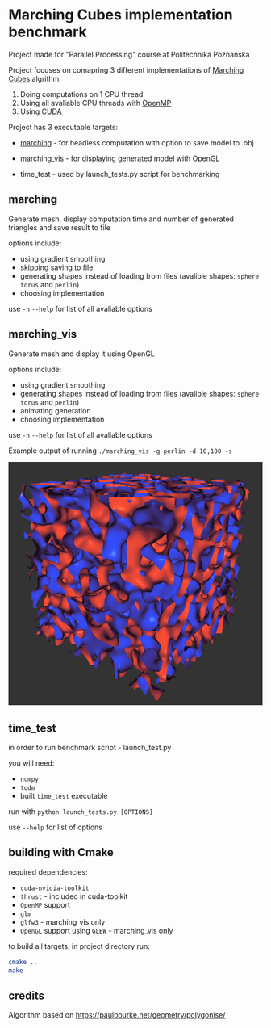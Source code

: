 # Marching Cubes implementation benchmark

 Project made for "Parallel Processing" course at Politechnika Poznańska

Project focuses on comapring 3 different implementations of [Marching Cubes](https://en.wikipedia.org/wiki/Marching_cubes) algrithm

 1. Doing computations on 1 CPU thread
 2. Using all avaliable CPU threads with [OpenMP](https://www.openmp.org)
 3. Using [CUDA](https://pl.wikipedia.org/wiki/CUDA)

Project has 3 executable targets:
 - [marching](#marching) - for headless computation with option to save model to .obj

 - [marching_vis](#marching_vis) - for displaying generated model with OpenGL

 - time_test - used by launch_tests.py script for benchmarking

## marching

Generate mesh, display computation time and number of generated triangles and save result to file

options include:
 - using gradient smoothing
 - skipping saving to file
 - generating shapes instead of loading from files (avalible shapes: `sphere` `torus` and `perlin`)
 - choosing implementation

use `-h` `--help` for list of all avaliable options

## marching_vis

Generate mesh and display it using OpenGL

options include:
 - using gradient smoothing
 - generating shapes instead of loading from files (avalible shapes: `sphere` `torus` and `perlin`)
 - animating generation
 - choosing implementation

 use `-h` `--help` for list of all avaliable options

Example output of running `./marching_vis -g perlin -d 10,100 -s`

![perlin_image](perlin.png)

## time_test

in order to run benchmark script - launch_test.py

you will need:
 - `numpy`
 - `tqdm`
 - built `time_test` executable

run with `python launch_tests.py [OPTIONS]`

use `--help` for list of options

## building with Cmake

required dependencies:
 - `cuda-nvidia-toolkit`
 - `thrust` - included in cuda-toolkit
 - `OpenMP` support
 - `glm`
 - `glfw3` - marching_vis only
 - `OpenGL` support using `GLEW` - marching_vis only

to build all targets, in project directory run:  
```sh
cmake ..
make
```

## credits

Algorithm based on https://paulbourke.net/geometry/polygonise/